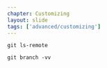 ```yaml
---
chapter: Customizing
layout: slide
tags: ['advanced/customizing']
---
```


	git ls-remote

	git branch -vv
